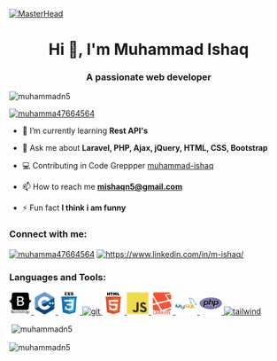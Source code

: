 [![MasterHead](https://media-exp1.licdn.com/dms/image/C4D16AQHBK4obOLJeyw/profile-displaybackgroundimage-shrink_200_800/0/1662842022203?e=1668643200&v=beta&t=ABRg88slnsuOuxYQFjWfc6yYlsVKRPsFEB19TTBo8d4)](https://Muhammad-Ishaq.io)
<h1 align="center">Hi 👋, I'm Muhammad Ishaq</h1>
<h3 align="center">A passionate web developer</h3>

<p align="left"> <img src="https://komarev.com/ghpvc/?username=muhammadn5&label=Profile%20views&color=0e75b6&style=flat" alt="muhammadn5" /> </p>

<p align="left"> <a href="https://twitter.com/muhamma47664564" target="blank"><img src="https://img.shields.io/twitter/follow/muhamma47664564?logo=twitter&style=for-the-badge" alt="muhamma47664564" /></a> </p>

- 🌱 I’m currently learning **Rest API's**

- 💬 Ask me about **Laravel, PHP, Ajax, jQuery, HTML, CSS, Bootstrap**

- 💻 Contributing in Code Greppper <a href="https://www.codegrepper.com/profile/muhammad-ishaq" target="_blank">muhammad-ishaq</a>

- 📫 How to reach me **mishaqn5@gmail.com**

- ⚡ Fun fact **I think i am funny**

<h3 align="left">Connect with me:</h3>
<p align="left">
<a href="https://twitter.com/muhamma47664564" target="blank"><img align="center" src="https://raw.githubusercontent.com/rahuldkjain/github-profile-readme-generator/master/src/images/icons/Social/twitter.svg" alt="muhamma47664564" height="30" width="40" /></a>
<a href="https://www.linkedin.com/in/m-ishaq/" target="blank"><img align="center" src="https://raw.githubusercontent.com/rahuldkjain/github-profile-readme-generator/master/src/images/icons/Social/linked-in-alt.svg" alt="https://www.linkedin.com/in/m-ishaq/" height="30" width="40" /></a>
</p>

<h3 align="left">Languages and Tools:</h3>
<p align="left"> <a href="https://getbootstrap.com" target="_blank" rel="noreferrer"> <img src="https://raw.githubusercontent.com/devicons/devicon/master/icons/bootstrap/bootstrap-plain-wordmark.svg" alt="bootstrap" width="40" height="40"/> </a> <a href="https://www.w3schools.com/cpp/" target="_blank" rel="noreferrer"> <img src="https://raw.githubusercontent.com/devicons/devicon/master/icons/cplusplus/cplusplus-original.svg" alt="cplusplus" width="40" height="40"/> </a> <a href="https://www.w3schools.com/css/" target="_blank" rel="noreferrer"> <img src="https://raw.githubusercontent.com/devicons/devicon/master/icons/css3/css3-original-wordmark.svg" alt="css3" width="40" height="40"/> </a> <a href="https://git-scm.com/" target="_blank" rel="noreferrer"> <img src="https://www.vectorlogo.zone/logos/git-scm/git-scm-icon.svg" alt="git" width="40" height="40"/> </a> <a href="https://www.w3.org/html/" target="_blank" rel="noreferrer"> <img src="https://raw.githubusercontent.com/devicons/devicon/master/icons/html5/html5-original-wordmark.svg" alt="html5" width="40" height="40"/> </a> <a href="https://developer.mozilla.org/en-US/docs/Web/JavaScript" target="_blank" rel="noreferrer"> <img src="https://raw.githubusercontent.com/devicons/devicon/master/icons/javascript/javascript-original.svg" alt="javascript" width="40" height="40"/> </a> <a href="https://laravel.com/" target="_blank" rel="noreferrer"> <img src="https://raw.githubusercontent.com/devicons/devicon/master/icons/laravel/laravel-plain-wordmark.svg" alt="laravel" width="40" height="40"/> </a> <a href="https://www.mysql.com/" target="_blank" rel="noreferrer"> <img src="https://raw.githubusercontent.com/devicons/devicon/master/icons/mysql/mysql-original-wordmark.svg" alt="mysql" width="40" height="40"/> </a> <a href="https://www.php.net" target="_blank" rel="noreferrer"> <img src="https://raw.githubusercontent.com/devicons/devicon/master/icons/php/php-original.svg" alt="php" width="40" height="40"/> </a> <a href="https://tailwindcss.com/" target="_blank" rel="noreferrer"> <img src="https://www.vectorlogo.zone/logos/tailwindcss/tailwindcss-icon.svg" alt="tailwind" width="40" height="40"/> </a> </p>

<p>&nbsp;<img align="center" src="https://github-readme-stats.vercel.app/api?username=muhammadn5&show_icons=true&locale=en" alt="muhammadn5" /></p>

<p><img align="center" src="https://github-readme-streak-stats.herokuapp.com/?user=muhammadn5&" alt="muhammadn5" /></p>

